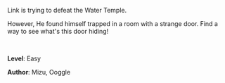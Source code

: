 Link is trying to defeat the Water Temple.

However, He found himself trapped in a room with a strange door. Find a way to see what's this door hiding!

<br>

**Level**: Easy

**Author**: Mizu, Ooggle
